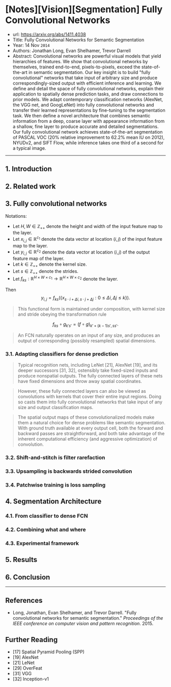# [Notes][Vision][Segmentation] Fully Convolutional Networks

* url: https://arxiv.org/abs/1411.4038
* Title: Fully Convolutional Networks for Semantic Segmentation
* Year: 14 Nov `2014`
* Authors: Jonathan Long, Evan Shelhamer, Trevor Darrell
* Abstract: Convolutional networks are powerful visual models that yield hierarchies of features. We show that convolutional networks by themselves, trained end-to-end, pixels-to-pixels, exceed the state-of-the-art in semantic segmentation. Our key insight is to build "fully convolutional" networks that take input of arbitrary size and produce correspondingly-sized output with efficient inference and learning. We define and detail the space of fully convolutional networks, explain their application to spatially dense prediction tasks, and draw connections to prior models. We adapt contemporary classification networks (AlexNet, the VGG net, and GoogLeNet) into fully convolutional networks and transfer their learned representations by fine-tuning to the segmentation task. We then define a novel architecture that combines semantic information from a deep, coarse layer with appearance information from a shallow, fine layer to produce accurate and detailed segmentations. Our fully convolutional network achieves state-of-the-art segmentation of PASCAL VOC (20% relative improvement to 62.2% mean IU on 2012), NYUDv2, and SIFT Flow, while inference takes one third of a second for a typical image.

----------------------------------------------------------------------------------------------------

## 1. Introduction

## 2. Related work

## 3. Fully convolutional networks

Notations:
* Let $H, W \in \mathbb{Z}_{++}$ denote the height and width of the input feature map to the layer.
* Let $x_{i,j} \in \mathbb{R}^{c_{1}}$ denote the data vector at location $(i, j)$ of the input feature map to the layer.
* Let $y_{i,j} \in \mathbb{R}^{c_{2}}$ denote the data vector at location $(i, j)$ of the output feature map of the layer.
* Let $k \in \mathbb{Z}_{++}$ denote the kernel size.
* Let $s \in \mathbb{Z}_{++}$ denote the strides.
* Let $f_{ks}: \mathbb{R}^{H \times W \times c_{1}} \to \mathbb{R}^{H \times W \times c_{2}}$ denote the layer.

Then
$$y_{i,j} = f_{ks}(\{x_{s \cdot i+\Delta{i}, s \cdot j + \Delta{j}}: 0 \leq \Delta{i}, \Delta{j} \leq k\}).$$

> This functional form is maintained under composition, with kernel size and stride obeying the transformation rule

$$f_{ks} \circ g_{k's'} = (f \circ g)_{k'+(k-1)s', ss'}.$$

> An FCN naturally operates on an input of any size, and produces an output of corresponding (possibly resampled) spatial dimensions.

### 3.1. Adapting classifiers for dense prediction

> Typical recognition nets, including LeNet [21], AlexNet [19], and its deeper successors [31, 32], ostensibly take fixed-sized inputs and produce nonspatial outputs. The fully connected layers of these nets have fixed dimensions and throw away spatial coordinates.

> However, these fully connected layers can also be viewed as convolutions with kernels that cover their entire input regions. Doing so casts them into fully convolutional networks that take input of any size and output classification maps.

> The spatial output maps of these convolutionalized models make them a natural choice for dense problems like semantic segmentation. With ground truth available at every output cell, both the forward and backward passes are straightforward, and both take advantage of the inherent computational efficiency (and aggressive optimization) of convolution.

### 3.2. Shift-and-stitch is filter rarefaction

### 3.3. Upsampling is backwards strided convolution

### 3.4. Patchwise training is loss sampling

## 4. Segmentation Architecture

### 4.1. From classifier to dense FCN

### 4.2. Combining what and where

### 4.3. Experimental framework

## 5. Results

## 6. Conclusion

----------------------------------------------------------------------------------------------------

## References

* Long, Jonathan, Evan Shelhamer, and Trevor Darrell. "Fully convolutional networks for semantic segmentation." *Proceedings of the IEEE conference on computer vision and pattern recognition*. 2015.

## Further Reading

* [17] Spatial Pyramid Pooling (SPP)
* [19] AlexNet
* [21] LeNet
* [29] OverFeat
* [31] VGG
* [32] Inception-v1
